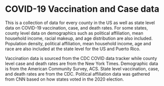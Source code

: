 # COVID-19 Vaccination and Case data
This is a collection of data for every county in the US as well as state level data on COVID-19 vaccination, case, and death rates. For some states, county level data on demographics such as political affiliation, mean household income, racial makeup, and age distribution are also included. Population density, political affiliation, mean household income, age and race are also included at the state level for the US and Puerto Rico. 

Vaccination data is sourced from the CDC COVID data tracker while county level case and death rates are from the New York Times. Demographic data is from the American Community Survey, ACS. State level vaccination, case, and death rates are from the CDC. Political affiliation data was gathered from CNN based on how states voted in the 2020 election. 
